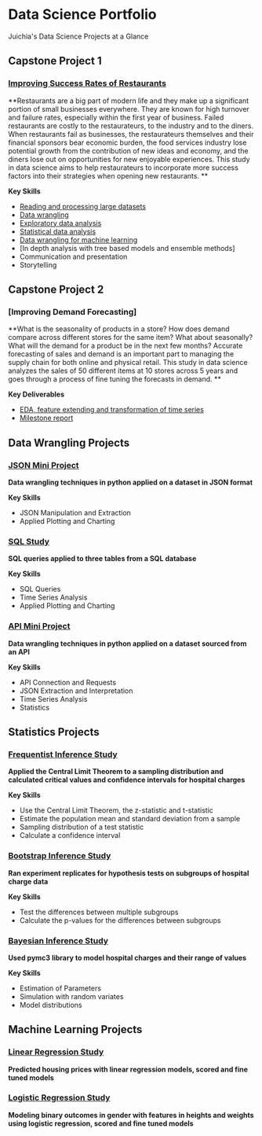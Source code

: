 # Data Science Portfolio
Juichia's Data Science Projects at a Glance

## Capstone Project 1
### [Improving Success Rates of Restaurants](https://github.com/juichiaholland/DataScienceStudy/blob/master/Capstone%20Project%201/Capstone%20Project%201%20Presentation.pdf)
**Restaurants are a big part of modern life and they make up a significant portion of small businesses everywhere. They are known for high turnover and failure rates, especially within the first year of business. Failed restaurants are costly to the restaurateurs, to the industry and to the diners. When restaurants fail as businesses, the restaurateurs themselves and their financial sponsors bear economic burden, the food services industry lose potential growth from the contribution of new ideas and economy, and the diners lose out on opportunities for new enjoyable experiences. This study in data science aims to help restaurateurs to incorporate more success factors into their strategies when opening new restaurants.
**

**Key Skills**
* [Reading and processing large datasets](https://github.com/juichiaholland/DataScienceStudy/blob/master/Capstone%20Project%201/data_wrangling_2.ipynb)
* [Data wrangling](https://github.com/juichiaholland/DataScienceStudy/blob/master/Capstone%20Project%201/data_wrangling_1.ipynb)
* [Exploratory data analysis](https://github.com/juichiaholland/DataScienceStudy/blob/master/Capstone%20Project%201/data_storytelling.ipynb)
* [Statistical data analysis](https://github.com/juichiaholland/DataScienceStudy/blob/master/Capstone%20Project%201/statistical_data_analysis.ipynb)
* [Data wrangling for machine learning](https://github.com/juichiaholland/DataScienceStudy/blob/master/Capstone%20Project%201/machine_learning_wrangling.ipynb)
* [In depth analysis with tree based models and ensemble methods]
* Communication and presentation
* Storytelling

## Capstone Project 2
### [Improving Demand Forecasting]
**What is the seasonality of products in a store? How does demand compare across different stores for the same item? What about seasonally? What will the demand for a product be in the next few months? Accurate forecasting of sales and demand is an important part to managing the supply chain for both online and physical retail. This study in data science analyzes the sales of 50 different items at 10 stores across 5 years and goes through a process of fine tuning the forecasts in demand. **

**Key Deliverables**
* [EDA, feature extending and transformation of time series](https://github.com/juichiaholland/DataScienceStudy/blob/master/Capstone%20Project%202/notebooks/eda.ipynb)
* [Milestone report](https://github.com/juichiaholland/DataScienceStudy/blob/master/Capstone%20Project%202/reports/Capstone%20Project%202%20Milestone%20Report.pdf)

## Data Wrangling Projects
### [JSON Mini Project](https://github.com/juichiaholland/DataScienceStudy/blob/master/JSON%20Study/data_wrangling_json/json_exercise.ipynb)
**Data wrangling techniques in python applied on a dataset in JSON format**

**Key Skills**
* JSON Manipulation and Extraction
* Applied Plotting and Charting

### [SQL Study](https://github.com/juichiaholland/DataScienceStudy/blob/master/SQL%20Study/1520094343_sql_project.sql)
**SQL queries applied to three tables from a SQL database**

**Key Skills**
* SQL Queries
* Time Series Analysis
* Applied Plotting and Charting

### [API Mini Project](https://github.com/juichiaholland/DataScienceStudy/blob/master/API%20Study/API/api_data_wrangling_mini_project.ipynb)
**Data wrangling techniques in python applied on a dataset sourced from an API**

**Key Skills**
* API Connection and Requests
* JSON Extraction and Interpretation
* Time Series Analysis
* Statistics

## Statistics Projects
### [Frequentist Inference Study](https://github.com/juichiaholland/DataScienceStudy/tree/master/Frequentist%20Inference)
**Applied the Central Limit Theorem to a sampling distribution and calculated critical values and confidence intervals for hospital charges**

**Key Skills**
* Use the Central Limit Theorem, the z-statistic and t-statistic
* Estimate the population mean and standard deviation from a sample
* Sampling distribution of a test statistic
* Calculate a confidence interval

### [Bootstrap Inference Study](https://github.com/juichiaholland/DataScienceStudy/blob/master/Bootstrap%20Inference/inferential_statistics_2-Q.ipynb)
**Ran experiment replicates for hypothesis tests on subgroups of hospital charge data**

**Key Skills**
* Test the differences between multiple subgroups
* Calculate the p-values for the differences between subgroups

### [Bayesian Inference Study](https://github.com/juichiaholland/DataScienceStudy/blob/master/Bayesian_stats_Q6.28/inferential_statistics_3-Q.ipynb)
**Used pymc3 library to model hospital charges and their range of values**

**Key Skills**
* Estimation of Parameters
* Simulation with random variates
* Model distributions

## Machine Learning Projects
### [Linear Regression Study](https://github.com/juichiaholland/DataScienceStudy/blob/master/linear_regression/Mini_Project_Linear_Regression.ipynb)
**Predicted housing prices with linear regression models, scored and fine tuned models**

### [Logistic Regression Study](https://github.com/juichiaholland/DataScienceStudy/blob/master/logistic_regression/Mini_Project_Logistic_Regression.ipynb)
**Modeling binary outcomes in gender with features in heights and weights using logistic regression, scored and fine tuned models**
